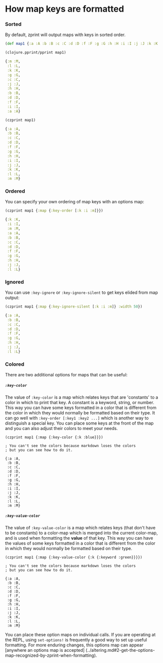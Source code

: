 # How map keys are formatted

### Sorted

By default, zprint will output maps with keys in sorted order.

```clojure
(def map1 {:a :A :b :B :c :C :d :D :f :F :g :G :h :H :i :I :j :J :k :K :l :L :m :M})

(clojure.pprint/pprint map1)

{:m :M,
 :l :L,
 :k :K,
 :g :G,
 :c :C,
 :j :J,
 :h :H,
 :b :B,
 :d :D,
 :f :F,
 :i :I,
 :a :A}

(czprint map1)

{:a :A,
 :b :B,
 :c :C,
 :d :D,
 :f :F,
 :g :G,
 :h :H,
 :i :I,
 :j :J,
 :k :K,
 :l :L,
 :m :M}
```

### Ordered

You can specify your own ordering of map keys with an options map:
```clojure
(czprint map1 {:map {:key-order [:k :i :m]}})

{:k :K,
 :i :I,
 :m :M,
 :a :A,
 :b :B,
 :c :C,
 :d :D,
 :f :F,
 :g :G,
 :h :H,
 :j :J,
 :l :L}
```

### Ignored

You can use `:key-ignore` or `:key-ignore-silent` to get keys elided from
map output:

```clojure
(czprint map1 {:map {:key-ignore-silent [:k :i :m]} :width 50})

{:a :A,
 :b :B,
 :c :C,
 :d :D,
 :f :F,
 :g :G,
 :h :H,
 :j :J,
 :l :L}
```

### Colored

There are two additional options for maps that can be useful:

#####  `:key-color` 

The value of `:key-color` is a map which relates keys that are
'constants' to a color in which to print that key.  A constant is
a keyword, string, or number.  This way you can have some keys
formatted in a color that is different from the color in which they
would normally be formatted based on their type.  It can go well
with `:key-order [:key1 :key2 ...]` which is another way to distinguish
a special key.  You can place some keys at the front of the map and
you can also adjust their colors to meet your needs.

```
(czprint map1 {:map {:key-color {:k :blue}}})

; You can't see the colors because markdown loses the colors
; but you can see how to do it.

{:a :A,
 :b :B,
 :c :C,
 :d :D,
 :f :F,
 :g :G,
 :h :H,
 :i :I,
 :j :J,
 :k :K,
 :l :L,
 :m :M}
```


#####  `:key-value-color` 

The value of `:key-value-color` is a map which relates keys (that
don't have to be constants) to a color-map which is merged into the
current color-map, and is used when formatting the __value__ of that key.
This way you can have the values of some keys formatted in a color that
is different from the color in which they would normally be formatted
based on their type.

```
(czprint map1 {:map {:key-value-color {:k {:keyword :green}}}})

; You can't see the colors because markdown loses the colors
; but you can see how to do it.

{:a :A,
 :b :B,
 :c :C,
 :d :D,
 :f :F,
 :g :G,
 :h :H,
 :i :I,
 :j :J,
 :k :K,
 :l :L,
 :m :M}
``` 

You can place these option maps on individual calls.  If you
are operating at the REPL, using `set-options!` is frequently a good way
to set up useful formatting.  For more enduring changes,
this options map can appear
[anywhere an options map is accepted]
(../altering.md#2-get-the-options-map-recognized-by-zprint-when-formatting).
